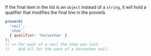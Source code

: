 If the final item in the list is an `object` instead of a `string`, it will hold a qualifier that modifies the final line in the proverb.

```javascript
proverb(
  'nail',
  'shoe',
  { qualifier: 'horseshoe' }
);
// => For want of a nail the shoe was lost.
//    And all for the want of a horseshoe nail.
```
